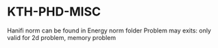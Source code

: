 # KTH-PHD-MISC
Hanifi norm can be found in Energy norm folder
Problem may exits: only valid for 2d problem, memory problem
